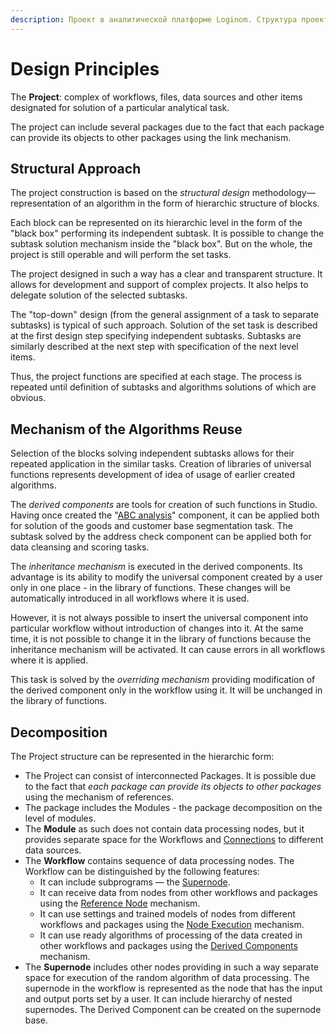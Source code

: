 ```yaml
---
description: Проект в аналитической платформе Loginom. Структура проекта. Методология построения проекта. Проектирование "cверху вниз". Механизм повторного использования алгоритмов анализа данных. 
---
```

# Design Principles

The **Project**: complex of workflows, files, data sources and other items designated for solution of a particular analytical task.

The project can include several packages due to the fact that each package can provide its objects to other packages using the link mechanism.

## Structural Approach

The project construction is based on the *structural design* methodology— representation of an algorithm in the form of hierarchic structure of blocks.

Each block can be represented on its hierarchic level in the form of the "black box" performing its independent subtask. It is possible to change the subtask solution mechanism inside the "black box". But on the whole, the project is still operable and will perform the set tasks.

The project designed in such a way has a clear and transparent structure. It allows for development and support of complex projects. It also helps to delegate solution of the selected subtasks.

The "top-down" design (from the general assignment of a task to separate subtasks) is typical of such approach. Solution of the set task is described at the first design step specifying independent subtasks. Subtasks are similarly described at the next step with specification of the next level items.

Thus, the project functions are specified at each stage. The process is repeated until definition of subtasks and algorithms solutions of which are obvious.

## Mechanism of the Algorithms Reuse

Selection of the blocks solving independent subtasks allows for their repeated application in the similar tasks. Creation of libraries of universal functions represents development of idea of usage of earlier created algorithms.

The *derived components* are tools for creation of such functions in Studio. Having once created the "[ABC analysis](https://wiki.loginom.ru/articles/abc-analysis.html)" component, it can be applied both for solution of the goods and customer base segmentation task. The subtask solved by the address check component can be applied both for data cleansing and scoring tasks.

The *inheritance mechanism* is executed in the derived components. Its advantage is its ability to modify the universal component created by a user only in one place - in the library of functions. These changes will be automatically introduced in all workflows where it is used.

However, it is not always possible to insert the universal component into particular workflow without introduction of changes into it. At the same time, it is not possible to change it in the library of functions because the inheritance mechanism will be activated. It can cause errors in all workflows where it is applied.

This task is solved by the *overriding mechanism* providing modification of the derived component only in the workflow using it. It will be unchanged in the library of functions.

## Decomposition

The Project structure can be represented in the hierarchic form:

* The Project can consist of interconnected Packages. It is possible due to the fact that *each package can provide its objects to other packages* using the mechanism of references.
* The package includes the Modules - the package decomposition on the level of modules.
* The **Module** as such does not contain data processing nodes, but it provides separate space for the Workflows and [Connections](./../integration/connections/README.md) to different data sources.
* The **Workflow** contains sequence of data processing nodes. The Workflow can be distinguished by the following features:
   * It can include subprograms — the [Supernode](./../processors/control/supernode.md).
   * It can receive data from nodes from other workflows and packages using the [Reference Node](./../processors/control/reference-node.md) mechanism.
   * It can use settings and trained models of nodes from different workflows and packages using the [Node Execution](./../processors/control/execute-node.md) mechanism.
   * It can use ready algorithms of processing of the data created in other workflows and packages using the [Derived Components](./../workflow/derived-component.md) mechanism.
* The **Supernode** includes other nodes providing in such a way separate space for execution of the random algorithm of data processing. The supernode in the workflow is represented as the node that has the input and output ports set by a user. It can include hierarchy of nested supernodes. The Derived Component can be created on the supernode base.
